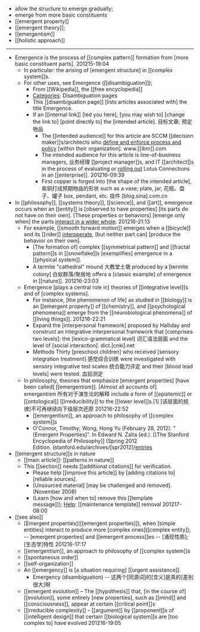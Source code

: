 - allow the structure to emerge gradually;
- emerge from more basic constituents
- [[emergent property]]
- [[emergent theory]];
- [[emergentism]]
- [[holistic approach]]
- ---
- Emergence is the process of [[complex pattern]] formation from [more basic constituent parts].
201215-19:04
    - In particular: the arising of [emergent structure] in [[complex system]]s.
    - For other uses, see Emergence ([[disambiguation]]); 
        - From [[Wikipedia]], the [[free encyclopedia]]
        - [Categories]([[category]]): Disambiguation pages
        - This [[disambiguation page]] [lists articles associated with] the title Emergence.
        - If an [[internal link]] [led you here], [you may wish to] [change the link to] [point directly to] the [intended article]. 目标文章; 预定物品
            - The [[intended audience]] for this article are SCCM [[decision maker]]s/architects who [define and enforce process and policy](((0hQ7TXJAL))) [within their organization]. www.[[ibm]].com
            - The intended audience for this article is line-of-business managers, 业务经理 [[project manager]]s, and IT [[architect]]s in the process of evaluating or [rolling out](((mXbIw32W8))) Lotus Connections in an [[enterprise]]. 
201216-09:39
            - First copper is forged into [the shape of the intended article], 紫铜打成预期物品的形状 such as a vase, plate, jar, 花瓶、盘子、罐子 box, pendant, etc. 挂件 [blog.sina].com.cn
- In [[philosophy]], [[systems theory]], [[science]], and [[art]], emergence occurs when an [[entity]] is [observed to have properties] [its parts do not have on their own]. [These properties or behaviors] [emerge only when] the parts [interact in a wider whole](((2ERIl2IZu))). 
201216-21:13
    - For example, [[smooth forward motion]] emerges when a [[bicycle]] and its [[rider]] [interoperate](((-6VxnlLvK))), [but neither part can] [produce the behavior on their own].
        - [The formation of] complex [[symmetrical pattern]] and [[fractal pattern]]s in [[snowflake]]s [exemplifies] emergence in a [[physical system]].
        - A termite "cathedral" mound 大教堂土墩 produced by a [termite colony] 白蚁群落/聚居地 offers a [classic example] of emergence in [[nature]].
201216-23:03
    - Emergence [plays a central role in] theories of [[integrative level]]s and of [complex systems].
        - For instance, [the phenomenon of life] as studied in [[biology]] is an [[emergent property]] of [[chemistry]], and [[psychological phenomena]] emerge from the [[neurobiological phenomena]] of [[living things]].
201216-22:21
        - Expand the [interpersonal framework] proposed by Halliday and construct an integrative interpersonal framework that [comprises two levels]: the [lexico-grammatical level] 词汇语法层面 and the level of [social interaction]. dict.[cnki].net
        - Methods Thirty [preschool children] who received [sensory integration treatment] 感觉综合训练 were investigated with sensory integrative test scales 统合能力评定 and their [blood lead levels] were tested. 血铅测定
    - In philosophy, theories that emphasize [emergent properties] [have been called] [[emergentism]]. [Almost all accounts of] emergentism 所有对于演生论的解释 include a form of [[epistemic]] or [[ontological]] [[irreducibility]] to the [[lower level]]s.[1] [该层面的规律]不可再继续向下级层次还原
201216-22:52
        - [[emergentism]], an approach to philosophy of [[complex system]]s
        - O'Connor, Timothy; Wong, Hong Yu (February 28, 2012). "[Emergent Properties]". In Edward N. Zalta (ed.). [[The Stanford Encyclopedia of Philosophy]] (Spring 2012 Edition. (stanford.edu/archives/[spr2012]/[entries]([[entry]]/properties-emergent/)
- [[emergent structure]]s in nature
    - [[main article]]: [[patterns in nature]]
    - This [[section]] needs [[additional citations]] for verification.
        - Please help [[improve this article]] by [adding citations to] [reliable sources].
        - [Unsourced material] [may be challenged and removed]. (November 2008)
        - (Learn [how and when to] remove this [[template message]]); [Help]([[help]]): [[maintenance template]] removal
201217-08:00
- [[see also]]
    - [Emergent properties]([[emergent properties]]), when [simple entities] interact to produce more [complex ones]([complex entity]); -- [emergent properties] and [[emergent process]]es -- [涌现性质]; [生态学]特性 
201216-17:17
    - [[emergentism]], an approach to philosophy of [[complex system]]s
    - [[spontaneous order]] 
    - [[self-organization]]
    - An [[emergency]] is [a situation requiring] [[urgent assistance]].
        - Emergency (disambiguation) -- 这两个[同源词]的[含义]是真的[差别很大]啊
    - [[emergent evolution]] – The [[hypothesis]] that, [in the course of] [[evolution]], some entirely [new properties], such as [[mind]] and [[consciousness]], appear at certain [[critical point]]s
    - [[irreducible complexity]] – [[argument]] by [[proponent]]s of [[intelligent design]] that certain [[biological system]]s are [too complex to] have evolved
201216-19:05
